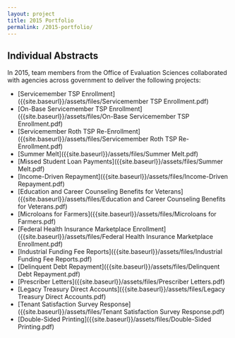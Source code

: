 ```yaml
---
layout: project
title: 2015 Portfolio
permalink: /2015-portfolio/
---
```

## Individual Abstracts

In 2015, team members from the Office of Evaluation Sciences collaborated with agencies across government to deliver the following projects:

- [Servicemember TSP Enrollment]({{site.baseurl}}/assets/files/Servicemember TSP Enrollment.pdf)
- [On-Base Servicemember TSP Enrollment]({{site.baseurl}}/assets/files/On-Base Servicemember TSP Enrollment.pdf)
- [Servicemember Roth TSP Re-Enrollment]({{site.baseurl}}/assets/files/Servicemember Roth TSP Re-Enrollment.pdf) 
- [Summer Melt]({{site.baseurl}}/assets/files/Summer Melt.pdf)  
- [Missed Student Loan Payments]({{site.baseurl}}/assets/files/Summer Melt.pdf)   
- [Income-Driven Repayment]({{site.baseurl}}/assets/files/Income-Driven Repayment.pdf)   
- [Education and Career Counseling Benefits for Veterans]({{site.baseurl}}/assets/files/Education and Career Counseling Benefits for Veterans.pdf)  
- [Microloans for Farmers]({{site.baseurl}}/assets/files/Microloans for Farmers.pdf)  
- [Federal Health Insurance Marketplace Enrollment]({{site.baseurl}}/assets/files/Federal Health Insurance Marketplace Enrollment.pdf)  
- [Industrial Funding Fee Reports]({{site.baseurl}}/assets/files/Industrial Funding Fee Reports.pdf)  
- [Delinquent Debt Repayment]({{site.baseurl}}/assets/files/Delinquent Debt Repayment.pdf)  
- [Prescriber Letters]({{site.baseurl}}/assets/files/Prescriber Letters.pdf)   
- [Legacy Treasury Direct Accounts]({{site.baseurl}}/assets/files/Legacy Treasury Direct Accounts.pdf) 
- [Tenant Satisfaction Survey Response]({{site.baseurl}}/assets/files/Tenant Satisfaction Survey Response.pdf)
- [Double-Sided Printing]({{site.baseurl}}/assets/files/Double-Sided Printing.pdf)






<br>
